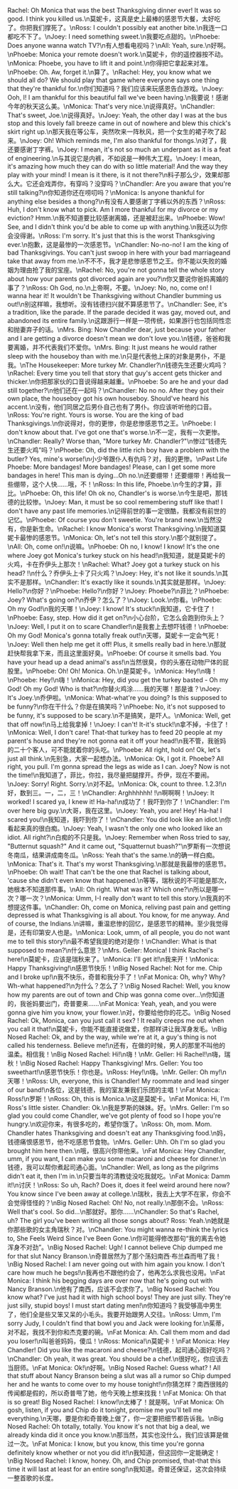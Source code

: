Rachel: Oh Monica that was the best Thanksgiving dinner ever! It was so good. I think you killed us.\n莫妮卡，这真是史上最棒的感恩节大餐，太好吃了。你把我们撑死了。\nRoss: I couldn't possibly eat another bite.\n我连一口都吃不下了。\nJoey: I need something sweet.\n我要吃点甜的。\nPhoebe: Does anyone wanna watch TV?\n有人想看电视吗？\nAll: Yeah, sure.\n好啊。\nPhoebe: Monica your remote doesn't work.\n莫妮卡，你的遥控器按不动。\nMonica: Phoebe, you have to lift it and point.\n你得把它拿起来对准。\nPhoebe: Oh. Aw, forget it.\n算了。\nRachel: Hey, you know what we should all do? We should play that game where everyone says one thing that they're thankful for.\n你们知道吗？我们应该来玩感恩告白游戏。\nJoey: Ooh, I! I am thankful for this beautiful fall we've been having.\n我要说！感谢今年的秋天这么美。\nMonica: That's very nice.\n说得真好。\nChandler: That's sweet, Joe.\n说得真好。\nJoey: Yeah, the other day I was at the bus stop and this lovely fall breeze came in out of nowhere and blew this chick's skirt right up.\n那天我在等公车，突然吹来一阵秋风，把一个女生的裙子吹了起来。\nJoey: Oh! Which reminds me, I'm also thankful for thongs.\n对了，我还要感谢丁字裤。\nJoey: I mean, it's not so much an underpant as it is a feat of engineering.\n与其说它是内裤，不如说是一种伟大工程。\nJoey: I mean, it's amazing how much they can do with so little material! And the way they play with your mind! I mean is it there, is it not there?\n料子那么少，效果却那么大。它还会戏弄你，有穿吗？没穿吗？\nChandler: Are you aware that you're still talking?\n你知道你还在唠叨吗？\nMonica: Is anyone thankful for anything else besides a thong?\n有没有人要感谢丁字裤以外的东西？\nRoss: Huh, I don't know what to pick. Am I more thankful for my divorce or my eviction? Hmm.\n我不知道要比较感谢离婚，还是被赶出来。\nPhoebe: Wow! See, and I didn't think you'd be able to come up with anything.\n我还以为你会没得谢。\nRoss: I'm sorry. It's just that this is the worst Thanksgiving ever.\n抱歉，这是最惨的一次感恩节。\nChandler: No-no-no! I am the king of bad Thanksgivings. You can't just swoop in here with your bad marriageand take that away from me.\n不不不，我才是悲惨感恩节之王。你不能以失败的婚姻为理由抢了我的宝座。\nRachel: No, you're not gonna tell the whole story about how your parents got divorced again are you?\n你又要说你爸妈离婚的事了？\nRoss: Oh God, no.\n上帝啊，不要。\nJoey: No, no, come on! I wanna hear it! It wouldn't be Thanksgiving without Chandler bumming us out!\n别这样嘛，我想听。没有钱德扫兴就不算感恩节了。\nChandler: See, it's a tradition, like the parade. If the parade decided it was gay, moved out, and abandoned its entire family.\n这跟游行一样是一项传统，如果游行也包括同性恋和抛妻弃子的话。\nMrs. Bing: Now Chandler dear, just because your father and I are getting a divorce doesn't mean we don't love you.\n钱德，爸爸和我要离婚，并不代表我们不爱你。\nMrs. Bing: It just means he would rather sleep with the houseboy than with me.\n只是代表他上床的对象是男仆，不是我。\nThe Housekeeper: More turkey Mr. Chandler?\n钱德先生还要火鸡吗？\nRachel: Every time you tell that story that guy's accent gets thicker and thicker.\n你把那家伙的口音说得越来越重。\nPhoebe: So are he and your dad still together?\n他们还在一起吗？\nChandler: No no no. After they got their own place, the houseboy got his own houseboy. Should've heard his accent.\n没有，他们同居之后男仆自己也有了男仆。你应该听听他的口音。\nRoss: You're right. Yours is worse. You are the king of bad Thanksgivings.\n你说得对，你的更惨，你是悲惨感恩节之王。\nPhoebe: I don't know about that. I've got one that's worse.\n不一定，我有一次更惨。\nChandler: Really? Worse than, "More turkey Mr. Chandler?"\n惨过“钱德先生还要火鸡”吗？\nPhoebe: Oh, did the little rich boy have a problem with the butler? Yes, mine's worse!\n小少爷跟仆人有仇吗？对，我的更惨。\nPast Life Phoebe: More bandages! More bandages! Please, can I get some more bandages in here! This man is dying...Oh no.\n还要绷带！还要绷带！再给我一些绷带，这个人快……哦，不！\nRoss: In this life, Phoebe.\n今生的才算，菲比。\nPhoebe: Oh, this life! Oh ok no, Chandler's is worse.\n今生是吧，那钱德的比较惨。\nJoey: Man, it must be so cool remembering stuff like that! I don't have any past life memories.\n记得前世的事一定很酷，我都没有前世的记忆。\nPhoebe: Of course you don't sweetie. You're brand new.\n当然没有，你是新生命。\nRachel: I know Monica's worst Thanksgiving.\n我知道莫妮卡最惨的感恩节。\nMonica: Oh, let's not tell this story.\n那个就别提了。\nAll: Oh, come on!\n说嘛。\nPhoebe: Oh no, I know! I know! It's the one where Joey got Monica's turkey stuck on his head!\n我知道，就是莫妮卡的火鸡，卡在乔伊头上那次！\nRachel: What? Joey got a turkey stuck on his head? !\n什么？乔伊头上卡了只火鸡？\nJoey: Hey, it's not like it sounds.\n其实不是那样。\nChandler: It's exactly like it sounds.\n其实就是那样。\nJoey: Hello?\n你好？\nPhoebe: Hello?\n你好？\nJoey: Phoebe?\n菲比？\nPhoebe: Joey? What's going on?\n乔伊？怎么了？\nJoey: Look.\n你看。\nPhoebe: Oh my God!\n我的天哪！\nJoey: I know! It's stuck!\n我知道，它卡住了！\nPhoebe: Easy, step. How did it get on?\n小心台阶，它怎么会跑到你头上？\nJoey: Well, I put it on to scare Chandler!\n是我套上去想吓钱德！\nPhoebe: Oh my God! Monica's gonna totally freak out!\n天哪，莫妮卡一定会气死！\nJoey: Well then help me get it off! Plus, it smells really bad in here.\n那就赶快帮我拿下来，而且这里面好臭。\nPhoebe: Of course it smells bad. You have your head up a dead animal's ass!\n当然很臭，你的头塞在动物尸体的屁股里。\nPhoebe: Oh! Oh! Monica. Oh.\n是莫妮卡。\nMonica: Hey!\n嗨！\nPhoebe: Hey!\n嗨！\nMonica: Hey, did you get the turkey basted - Oh my God! Oh my God! Who is that?\n你替火鸡涂……我的天哪！那是谁？\nJoey: It's Joey.\n乔伊啦。\nMonica: What-what're you doing? Is this supposed to be funny?\n你在干什么？你是在搞笑吗？\nPhoebe: No, it's not supposed to be funny, it's supposed to be scary.\n不是搞笑，是吓人。\nMonica: Well, get that off now!\n马上给我拿掉！\nJoey: I can't! It-it's stuck!\n拿不掉，卡住了！\nMonica: Well, I don't care! That-that turkey has to feed 20 people at my parent's house and they're not gonna eat it off your head!\n我不管，我爸妈的二十个客人，可不能就着你的头吃。\nPhoebe: All right, hold on! Ok, let's just all think.\n先别急，大家一起想办法。\nMonica: Ok, I got it. Phoebe? All right, you pull. I'm gonna spread the legs as wide as I can. Joey? Now is not the time!\n我知道了，菲比，你拉，我尽量把腿撑开。乔伊，现在不要闹。\nJoey: Sorry! Right. Sorry.\n对不起。\nMonica: Ok, count to three. 1.2.3!\n好，数到三。一，二，三！\nChandler: Arghhhhhh! !\n啊啊啊！\nJoey: It worked! I scared ya, I knew it! Ha-ha!\n成功了！我吓到你了！\nChandler: I'm over here big guy.\n大哥，我在这里。\nJoey: Yeah, you are! Hey! Ha-ha! I scared you!\n我知道，我吓到你了！\nChandler: You did look like an idiot.\n你看起来真的很白痴。\nJoey: Yeah, I wasn't the only one who looked like an idiot. All right?\n白痴的不只是我。\nJoey: Remember when Ross tried to say, "Butternut squash?" And it came out, "Squatternut buash?"\n罗斯有一次想说冬南瓜，结果讲成南冬瓜。\nRoss: Yeah that's the same.\n的确一样白痴。\nMonica: That's it. That's my worst Thanksgiving.\n那就是我最惨的感恩节。\nPhoebe: Oh wait! That can't be the one that Rachel is talking about, 'cause she didn't even know that happened.\n等等，瑞秋说的不可能是那次，她根本不知道那件事。\nAll: Oh right. What was it? Which one?\n所以是哪一次？哪一次？\nMonica: Umm, I-I really don't want to tell this story.\n我真的不想提这件事。\nChandler: Oh, come on Monica, reliving past pain and getting depressed is what Thanksgiving is all about. You know, for me anyway. And of course, the Indians.\n讲嘛，重温悲惨的回忆，是感恩节的精神。至少我觉得是，还有印第安人也是。\nMonica: Look, umm, of all people, you do not want me to tell this story!\n最不希望我提的绝对是你！\nChandler: What is that supposed to mean?\n什么意思？\nMrs. Geller: Monica! I think Rachel's here!\n莫妮卡，应该是瑞秋来了。\nMonica: I'll get it!\n我来开！\nMonica: Happy Thanksgiving!\n感恩节快乐！\nBig Nosed Rachel: Not for me. Chip and I broke up!\n我不快乐，奇普和我分手了！\nFat Monica: Oh, why? Why? Wh-what happened?\n为什么？怎么了？\nBig Nosed Rachel: Well, you know how my parents are out of town and Chip was gonna come over...\n你知道的，我爸妈要出门，奇普要来……\nFat Monica: Yeah, yeah, and you were gonna give him you know, your flower.\n对，你要给他你的花芯。\nBig Nosed Rachel: Ok, Monica, can you just call it sex? ! It really creeps me out when you call it that!\n莫妮卡，你能不能直接说做爱，你那样讲让我浑身发毛。\nBig Nosed Rachel: Ok, and by the way, while we're at it, a guy's thing is not called his tenderness. Believe me!\n还有，在做的时候，男人的那里不叫他的温柔。相信我！\nBig Nosed Rachel: Hi!\n嗨！\nMr. Geller: Hi Rachel!\n嗨，瑞秋！\nBig Nosed Rachel: Happy Thanksgiving! Mrs. Geller: You too sweethart!\n感恩节快乐！你也是。\nRoss: Hey!\n嗨。\nMr. Geller: Oh my!\n天哪！\nRoss: Uh, everyone, this is Chandler! My roommate and lead singer of our band!\n各位，这是钱德，我的室友兼我们乐团的主唱！\nFat Monica: Ross!\n罗斯！\nRoss: Oh, this is Monica.\n这是莫妮卡。\nFat Monica: Hi, I'm Ross's little sister. Chandler: Ok.\n我是罗斯的妹妹。好。\nMrs. Geller: I'm so glad you could come Chandler, we've got plenty of food so I hope you're hungry.\n欢迎你来，有很多吃的，希望你饿了。\nRoss: Oh, mom. Mom. Chandler hates Thanksgiving and doesn't eat any Thanksgiving food.\n妈，钱德痛恨感恩节，他不吃感恩节食物。\nMrs. Geller: Uhh. Oh I'm so glad you brought him here then.\n哦，很高兴你带他来。\nFat Monica: Hey Chandler, umm, if you want, I can make you some macaroni and cheese for dinner.\n钱德，我可以帮你煮起司通心面。\nChandler: Well, as long as the pilgrims didn't eat it, then I'm in.\n只要当年的清教徒没吃我就吃。\nFat Monica: Damm it!\n讨厌！\nRoss: So uh, Rach? Does it, does it feel weird around here now? You know since I've been away at college.\n瑞秋，我去上大学不在家，你会不会觉得怪怪的？\nBig Nosed Rachel: Oh! No, not really.\n那倒不会。\nRoss: Well that's cool. So did...\n那就好。那你……\nChandler: So that's Rachel, uh? The girl you've been writing all those songs about? Ross: Yeah.\n她就是你那些歌的女主角瑞秋？对。\nChandler: You might wanna re-think the lyrics to, She Feels Weird Since I've Been Gone.\n你可能得修改那句“我的离去令她浑身不对劲”。\nBig Nosed Rachel: Ugh! I cannot believe Chip dumped me for that slut Nancy Branson.\n奇普居然为了那个荡妇南西·布兰森而甩了我！\nBig Nosed Rachel: I am never going out with him again you know. I don't care how much he begs!\n我再也不跟他约会了，他再怎么求我也没用。\nFat Monica: I think his begging days are over now that he's going out with Nancy Branson.\n他有了南西，应该不会求你了。\nBig Nosed Rachel: You know what? I've just had it with high school boys! They are just silly. They're just silly, stupid boys! I must start dating men!\n你知道吗？我受够高中男生了，他们全是些又笨又呆的小毛头。我要开始跟男人交往。\nRoss: Umm, I'm sorry Judy, I couldn't find that bowl you and Jack were looking for.\n茱蒂，对不起，我找不到你和杰克要的碗。\nFat Monica: Ah. Call them mom and dad you loser!\n叫爸爸妈妈，傻瓜！\nRoss: Monica!\n莫妮卡！\nFat Monica: Hey Chandler! Did you like the macaroni and cheese?\n钱德，起司通心面好吃吗？\nChandler: Oh yeah, it was great. You should be a chef.\n很好吃，你应该去当厨师。\nFat Monica: Ok!\n好啊。\nBig Nosed Rachel: Guess what? ! All that stuff about Nancy Branson being a slut was all a rumor so Chip dumped her and he wants to come over to my house tonight!\n你猜怎样？南西很贱的传闻都是假的，所以奇普甩了她，他今天晚上想来找我！\nFat Monica: Oh that is so great! Big Nosed Rachel: I know!\n太棒了！就是啊。\nFat Monica: Oh gosh, listen, if you and Chip do it tonight, promise me you'll tell me everything.\n天哪，要是你和奇普晚上做了，你一定要把细节都告诉我。\nBig Nosed Rachel: Oh totally, totally. You know it's not that big a deal, we already kinda did it once you know.\n那当然，其实也没什么，我们应该算是做过一次。\nFat Monica: I know, but you know, this time you're gonna definitely know whether or not you did it!\n我知道，但这回你一定能确定！\nBig Nosed Rachel: I know, honey. Oh, and Chip promised, that-that this time it will last at least for an entire song!\n我知道。奇普还保证，这次会持续一整首歌的长度。
        